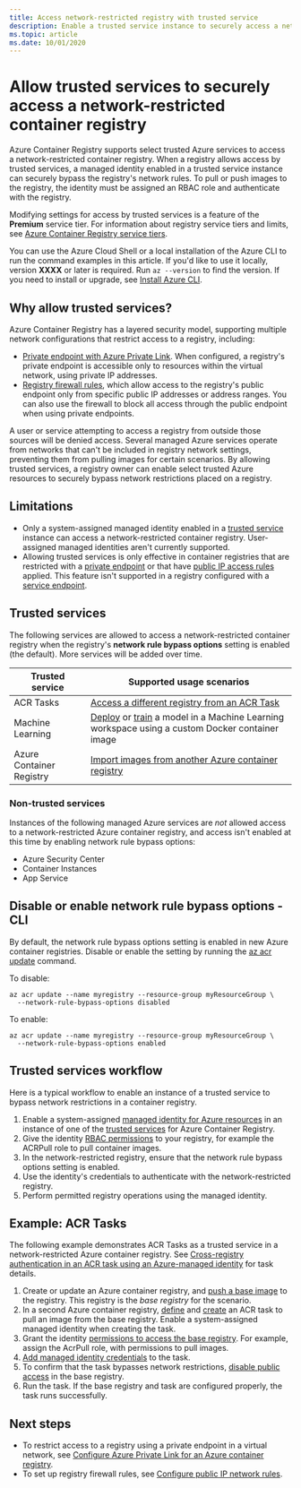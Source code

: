 ```yaml
---
title: Access network-restricted registry with trusted service
description: Enable a trusted service instance to securely access a network-restricted container registry using a system-assigned managed identity 
ms.topic: article
ms.date: 10/01/2020
---
```


# Allow trusted services to securely access a network-restricted container registry

Azure Container Registry supports select trusted Azure services to access a network-restricted container registry. When a registry allows access by trusted services, a managed identity enabled in a trusted service instance can securely bypass the registry's network rules. To pull or push images to the registry, the identity must be assigned an RBAC role and authenticate with the registry.

Modifying settings for access by trusted services is a feature of the **Premium** service tier. For information about registry service tiers and limits, see [Azure Container Registry service tiers](container-registry-skus.md).

You can use the Azure Cloud Shell or a local installation of the Azure CLI to run the command examples in this article. If you'd like to use it locally, version **XXXX** or later is required. Run `az --version` to find the version. If you need to install or upgrade, see [Install Azure CLI](/cli/azure/install-azure-cli).

## Why allow trusted services?

Azure Container Registry has a layered security model, supporting multiple network configurations that restrict access to a registry, including:

* [Private endpoint with Azure Private Link](container-registry-private-link.md). When configured, a registry's private endpoint is accessible only to resources within the virtual network, using private IP addresses.  
* [Registry firewall rules](container-registry-access-selected-networks.md), which allow access to the registry's public endpoint only from specific public IP addresses or address ranges. You can also use the firewall to block all access through the public endpoint when using private endpoints.

A user or service attempting to access a registry from outside those sources will be denied access. Several managed Azure services operate from networks that can't be included in registry network settings, preventing them from pulling images for certain scenarios. By allowing trusted services, a registry owner can enable select trusted Azure resources to securely bypass network restrictions placed on a registry. 

## Limitations

* Only a system-assigned managed identity enabled in a [trusted service](#trusted-services) instance can access a network-restricted container registry. User-assigned managed identities aren't currently supported.
* Allowing trusted services is only effective in container registries that are restricted with a [private endpoint](container-registry-private-link.md) or that have [public IP access rules](container-registry-access-selected-networks.md) applied. This feature isn't supported in a registry configured with a [service endpoint](container-registry-vnet.md).

## Trusted services

The following services are allowed to access a network-restricted container registry when the registry's **network rule bypass options** setting is enabled (the default). More services will be added over time.

|Trusted service  |Supported usage scenarios  |
|---------|---------|
|ACR Tasks     | [Access a different registry from an ACR Task](container-registry-tasks-cross-registry-authentication.md)       |
|Machine Learning | [Deploy](../machine-learning/how-to-deploy-custom-docker-image.md) or [train](../machine-learning/how-to-train-with-custom-image.md) a model in a Machine Learning workspace using a custom Docker container image |
|Azure Container Registry | [Import images from another Azure container registry](container-registry-import-images.md#import-from-another-azure-container-registry) | 

### Non-trusted services

Instances of the following managed Azure services are *not* allowed access to a network-restricted Azure container registry, and access isn't enabled at this time by enabling network rule bypass options:

* Azure Security Center
* Container Instances
* App Service

## Disable or enable network rule bypass options - CLI

By default, the network rule bypass options setting is enabled in new Azure container registries. Disable or enable the setting by running the [az acr update](/cli/azure/acr#az-acr-update) command.

To disable:

```azurecli
az acr update --name myregistry --resource-group myResourceGroup \
  --network-rule-bypass-options disabled
```

To enable:

```azurecli
az acr update --name myregistry --resource-group myResourceGroup \
  --network-rule-bypass-options enabled
```

## Trusted services workflow

Here is a typical workflow to enable an instance of a trusted service to bypass network restrictions in a container registry.

1. Enable a system-assigned [managed identity for Azure resources](../active-directory/managed-identities-azure-resources/overview.md) in an instance of one of the [trusted services](#trusted-services) for Azure Container Registry.
1. Give the identity [RBAC permissions](container-registry-roles.md) to your registry, for example the ACRPull role to pull container images.
1. In the network-restricted registry, ensure that the network rule bypass options setting is enabled. 
1. Use the identity's credentials to authenticate with the network-restricted registry. 
1. Perform permitted registry operations using the managed identity.

## Example: ACR Tasks

The following example demonstrates ACR Tasks as a trusted service in a network-restricted Azure container registry. See [Cross-registry authentication in an ACR task using an Azure-managed identity](container-registry-tasks-cross-registry-authentication.md) for task details.

1. Create or update an Azure container registry, and [push a base image](container-registry-tasks-cross-registry-authentication.md#prepare-base-registry) to the registry. This registry is the *base registry* for the scenario.
1. In a second Azure container registry, [define](container-registry-tasks-cross-registry-authentication.md#define-task-steps-in-yaml-file) and [create](container-registry-tasks-cross-registry-authentication.md#option-2-create-task-with-system-assigned-identity) an ACR task to pull an image from the base registry. Enable a system-assigned managed identity when creating the task.
1. Grant the identity [permissions to access the base registry](container-registry-tasks-authentication-managed-identity.md#3-grant-the-identity-permissions-to-access-other-azure-resources). For example, assign the AcrPull role, with permissions to pull images.
1. [Add managed identity credentials](container-registry-tasks-authentication-managed-identity.md#4-optional-add-credentials-to-the-task) to the task.
1. To confirm that the task bypasses network restrictions, [disable public access](container-registry-access-selected-networks.md#disable-public-network-access) in the base registry.
1. Run the task. If the base registry and task are configured properly, the task runs successfully.

## Next steps

* To restrict access to a registry using a private endpoint in a virtual network, see [Configure Azure Private Link for an Azure container registry](container-registry-private-link.md).
* To set up registry firewall rules, see [Configure public IP network rules](container-registry-access-selected-networks.md).
